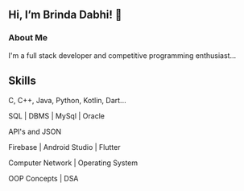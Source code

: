 ## Hi, I’m Brinda Dabhi! 👋

### About Me

I'm a full stack developer and competitive programming enthusiast...

## Skills

C, C++, Java, Python, Kotlin, Dart...

SQL | DBMS | MySql | Oracle

API's and JSON

Firebase | Android Studio | Flutter

Computer Network | Operating System

OOP Concepts | DSA




<!---
BrindaDabhi/BrindaDabhi is a ✨ special ✨ repository because its `README.md` (this file) appears on your GitHub profile.
You can click the Preview link to take a look at your changes.
--->
